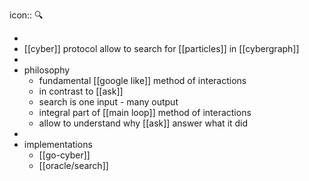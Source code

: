 icon:: 🔍

-
- [[cyber]] protocol allow to search for [[particles]] in [[cybergraph]]
-
- philosophy
	- fundamental [[google like]] method of interactions
	- in contrast to [[ask]]
	- search is one input - many output
	- integral part of [[main loop]] method of interactions
	- allow to understand why [[ask]] answer what it did
-
- implementations
	- [[go-cyber]]
	- [[oracle/search]]